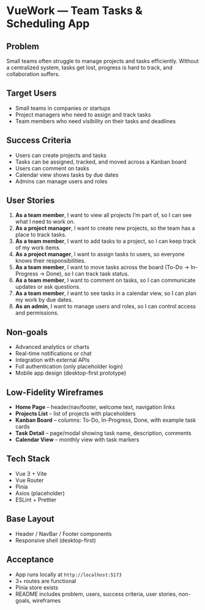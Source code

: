 # VueWork — Team Tasks & Scheduling App

## Problem
Small teams often struggle to manage projects and tasks efficiently. Without a centralized system, tasks get lost, progress is hard to track, and collaboration suffers.

## Target Users
- Small teams in companies or startups  
- Project managers who need to assign and track tasks  
- Team members who need visibility on their tasks and deadlines  

## Success Criteria
- Users can create projects and tasks  
- Tasks can be assigned, tracked, and moved across a Kanban board  
- Users can comment on tasks  
- Calendar view shows tasks by due dates  
- Admins can manage users and roles  

## User Stories
1. **As a team member**, I want to view all projects I’m part of, so I can see what I need to work on.  
2. **As a project manager**, I want to create new projects, so the team has a place to track tasks.  
3. **As a team member**, I want to add tasks to a project, so I can keep track of my work items.  
4. **As a project manager**, I want to assign tasks to users, so everyone knows their responsibilities.  
5. **As a team member**, I want to move tasks across the board (To-Do → In-Progress → Done), so I can track task status.  
6. **As a team member**, I want to comment on tasks, so I can communicate updates or ask questions.  
7. **As a team member**, I want to see tasks in a calendar view, so I can plan my work by due dates.  
8. **As an admin**, I want to manage users and roles, so I can control access and permissions.  

## Non-goals
- Advanced analytics or charts  
- Real-time notifications or chat  
- Integration with external APIs  
- Full authentication (only placeholder login)  
- Mobile app design (desktop-first prototype)  

## Low-Fidelity Wireframes
- **Home Page** – header/nav/footer, welcome text, navigation links  
- **Projects List** – list of projects with placeholders  
- **Kanban Board** – columns: To-Do, In-Progress, Done, with example task cards  
- **Task Detail** – page/modal showing task name, description, comments  
- **Calendar View** – monthly view with task markers  

## Tech Stack
- Vue 3 + Vite  
- Vue Router  
- Pinia  
- Axios (placeholder)  
- ESLint + Prettier  

## Base Layout
- Header / NavBar / Footer components  
- Responsive shell (desktop-first)  

## Acceptance
- App runs locally at `http://localhost:5173`  
- 3+ routes are functional  
- Pinia store exists  
- README includes problem, users, success criteria, user stories, non-goals, wireframes  
